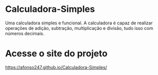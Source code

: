 # Calculadora-Simples
Uma calculadora simples e funcional. A calculadora é capaz de realizar operações de adição, subtração, multiplicação e divisão, tudo isso com números decimais.

# Acesse o site do projeto

https://afonso247.github.io/Calculadora-Simples/
